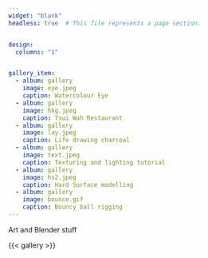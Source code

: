 ```yaml
---
widget: "blank"
headless: true  # This file represents a page section.


design:
  columns: "1"


gallery_item:
  - album: gallery
    image: eye.jpeg
    caption: Watercolour Eye
  - album: gallery
    image: hkg.jpeg
    caption: Tsui Wah Restaurant
  - album: gallery
    image: lay.jpeg
    caption: Life drawing charcoal
  - album: gallery
    image: text.jpeg
    caption: Texturing and lighting tutorial
  - album: gallery
    image: hs2.jpeg
    caption: Hard Surface modelling
  - album: gallery
    image: bounce.gif
    caption: Bouncy ball rigging
---
```

Art and Blender stuff

{{< gallery >}}

